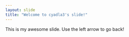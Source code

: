 ```yaml
---
layout: slide
title: "Welcome to cyadla3's slide!"
---
```

This is my awesome slide.
Use the left arrow to go back!